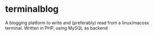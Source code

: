 # terminalblog
A blogging platform to write and (preferably) read from a linux/macosx terminal. Written in PHP, using MySQL as backend
